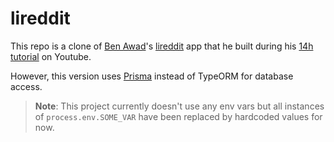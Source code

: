 # lireddit

This repo is a clone of [Ben Awad](https://github.com/benawad)'s [lireddit](https://github.com/benawad/lireddit) app that he built during his [14h tutorial](https://youtu.be/I6ypD7qv3Z8) on Youtube.

However, this version uses [Prisma](https://github.com/prisma/prisma) instead of TypeORM for database access.


> **Note**: This project currently doesn't use any env vars but all instances of `process.env.SOME_VAR` have been replaced by hardcoded values for now.
